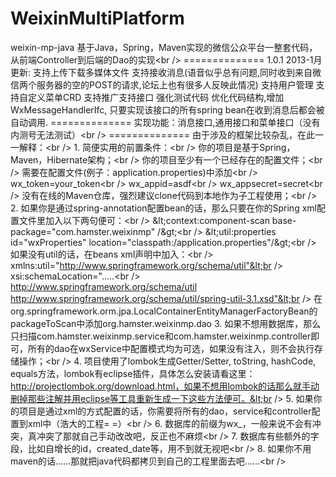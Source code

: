 # WeixinMultiPlatform
weixin-mp-java 基于Java，Spring，Maven实现的微信公众平台一整套代码，从前端Controller到后端的Dao的实现&lt;br /> ==============  1.0.1 2013-1月更新: 支持上传下载多媒体文件 支持接收消息(语音似乎总有问题,同时收到来自微信两个服务器的空的POST的请求,论坛上也有很多人反映此情况) 支持用户管理 支持自定义菜单CRD 支持推广支持接口  强化测试代码 优化代码结构,增加WxMessageHandlerIfc, 只要实现该接口的所有spring bean在收到消息后都会被自动调用.  ==============  实现功能：消息接口,通用接口和菜单接口（没有内测号无法测试）&lt;br />  ==============  由于涉及的框架比较杂乱，在此一一解释：&lt;br />  1. 简便实用的前置条件：&lt;br />    你的项目是基于Spring，Maven，Hibernate架构；&lt;br />    你的项目至少有一个已经存在的配置文件；&lt;br />    需要在配置文件(例子：application.properties)中添加&lt;br />      wx_token=your_token&lt;br />      wx_appid=asdf&lt;br />      wx_appsecret=secret&lt;br />    没有在线的Maven仓库，强烈建议clone代码到本地作为子工程使用；&lt;br />  2. 如果你是通过spring-annotation配置bean的话，那么只要在你的Spring xml配置文件里加入以下两句便可：&lt;br />    	&amp;lt;context:component-scan base-package="com.hamster.weixinmp" /&amp;gt;&lt;br /> 	&amp;lt;util:properties id="wxProperties" location="classpath:/application.properties"/&amp;gt;&lt;br />    如果没有util的话，在beans xml声明中加入：&lt;br />       xmlns:util="http://www.springframework.org/schema/util"&lt;br />       xsi:schemaLocation="…..&lt;br /> 		http://www.springframework.org/schema/util http://www.springframework.org/schema/util/spring-util-3.1.xsd"&lt;br />    在org.springframework.orm.jpa.LocalContainerEntityManagerFactoryBean的packageToScan中添加org.hamster.weixinmp.dao  3. 如果不想用数据库，那么只扫描com.hamster.weixinmp.service和com.hamster.weixinmp.controller即可，所有的dao在wxService中配置模式均为可选，如果没有注入，则不会执行存储操作；&lt;br />  4. 项目使用了lombok生成Getter/Setter, toString, hashCode, equals方法，lombok有eclipse插件，具体怎么安装请看这里：http://projectlombok.org/download.html，如果不想用lombok的话那么就手动删掉那些注解并用eclipse等工具重新生成一下这些方法便可。&lt;br />  5. 如果你的项目是通过xml的方式配置的话，你需要将所有的dao，service和controller配置到xml中（浩大的工程= =）&lt;br />  6. 数据库的前缀为wx_，一般来说不会有冲突，真冲突了那就自己手动改改吧，反正也不麻烦&lt;br />  7. 数据库有些额外的字段，比如自增长的id，created_date等，用不到就无视吧&lt;br />  8. 如果你不用maven的话……那就把java代码都拷贝到自己的工程里面去吧……&lt;br />
